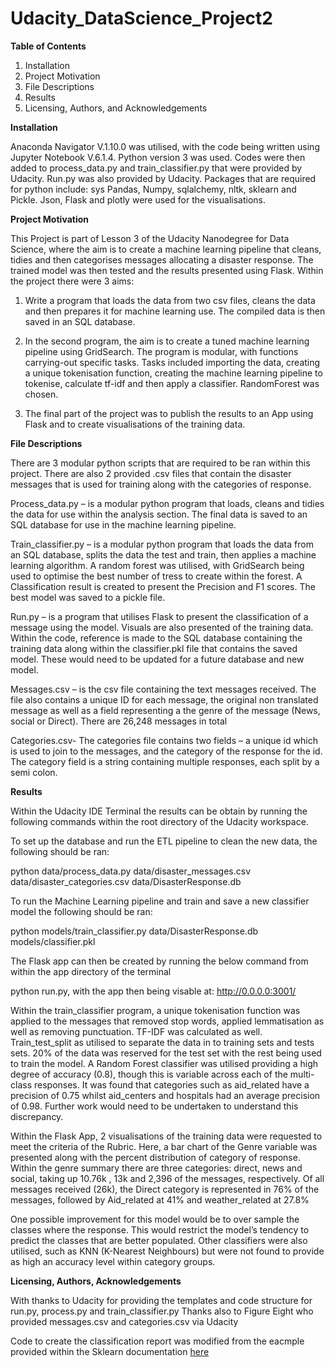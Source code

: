 # Udacity_DataScience_Project2

**Table of Contents**

  1.	Installation
  2.	Project Motivation
  3.	File Descriptions
  4.	Results
  5.	Licensing, Authors, and Acknowledgements


**Installation**

Anaconda Navigator V.1.10.0 was utilised, with the code being written using Jupyter Notebook V.6.1.4. Python version 3 was used. Codes were then added to process_data.py and train_classifier.py that were provided by Udacity. Run.py was also provided by Udacity. Packages that are required for python include: sys Pandas, Numpy, sqlalchemy, nltk, sklearn and Pickle. Json, Flask and plotly were used for the visualisations.


**Project Motivation**

This Project is part of Lesson 3 of the Udacity Nanodegree for Data Science, where the aim is to create a machine learning pipeline that cleans, tidies and then categorises messages allocating a disaster response. The trained model was then tested and the results presented using Flask.
Within the project there were 3 aims:

1.	Write a program that loads the data from two csv files, cleans the data and then prepares it for machine learning use. The compiled data is then saved in an SQL database.

2.	In the second program, the aim is to create a tuned machine learning pipeline using GridSearch. The program is modular, with functions carrying-out specific tasks. Tasks included importing the data, creating a unique tokenisation function, creating the machine learning pipeline to tokenise, calculate tf-idf and then apply a classifier. RandomForest was chosen. 

3.	The final part of the project was to publish the results to an App using Flask and to create visualisations of the training data.


 **File Descriptions**
 
There are 3 modular python scripts that are required to be ran within this project. There are also 2 provided .csv files that contain the disaster messages that is used for training along with the categories of response.

Process_data.py – is a modular python program that loads, cleans and tidies the data for use within the analysis section. The final data is saved to an SQL database for use in the machine learning pipeline.

Train_classifier.py – is a modular python program that loads the data from an SQL database, splits the data the test and train, then applies a machine learning algorithm. A random forest was utilised, with GridSearch being used to optimise the best number of tress to create within the forest. A Classification result is created to present the Precision and F1 scores. The best model was saved to a pickle file.

Run.py – is a program that utilises Flask to present the classification of a message using the model. Visuals are also presented of the training data. Within the code, reference is made to the SQL database containing the training data along within the classifier.pkl file that contains the saved model. These would need to be updated for a future database and new model. 

Messages.csv – is the csv file containing the text messages received. The file also contains a unique ID for each message, the original non translated message as well as a field representing a the genre of the message (News, social or Direct). There are 26,248 messages in total 

Categories.csv- The categories file contains two fields – a unique id which is used to join to the messages, and the category of the response for the id. The category field is a string containing multiple responses, each split by a semi colon. 


**Results**

Within the Udacity IDE Terminal the results can be obtain by running the following commands within the root directory of the Udacity workspace.

To set up the database and run the ETL pipeline to clean the new data, the following should be ran:

python data/process_data.py data/disaster_messages.csv data/disaster_categories.csv data/DisasterResponse.db

To run the Machine Learning pipeline and train and save a new classifier model the following should be ran:

python models/train_classifier.py data/DisasterResponse.db models/classifier.pkl

The Flask app can then be created by running the below command from within the app directory of the terminal

python run.py, with the app then being visable at: http://0.0.0.0:3001/

Within the train_classifier program, a unique tokenisation function was applied to the messages that removed stop words, applied lemmatisation as well as removing punctuation. TF-IDF was calculated as well. Train_test_split as utilised to separate the data in to training sets and tests sets. 20% of the data was reserved for the test set with the rest being used to train the model. A Random Forest classifier was utilised providing a high degree of accuracy (0.8), though this is variable across each of the multi-class responses. It was found that categories such as aid_related have a precision of 0.75 whilst aid_centers and hospitals had an average precision of 0.98. Further work would need to be undertaken to understand this discrepancy. 

Within the Flask App, 2 visualisations of the training data were requested to meet the criteria of the Rubric. Here, a bar chart of the Genre variable was presented along with the percent distribution of category of response. Within the genre summary there are three categories: direct, news and social, taking up 10.76k , 13k and 2,396 of the messages, respectively. Of all messages received (26k), the Direct category is represented in 76% of the messages, followed by Aid_related at 41% and weather_related at 27.8% 

One possible improvement for this model would be to over sample the classes where the response. This would restrict the model’s tendency to predict the classes that are better populated. Other classifiers were also utilised, such as KNN (K-Nearest Neighbours) but were not found to provide as high an accuracy level within category groups. 

**Licensing, Authors, Acknowledgements**

With thanks to Udacity for providing the templates and code structure for run.py, process.py and train_classifier.py
Thanks also to Figure Eight who provided messages.csv and categories.csv via Udacity

Code to create the classification report was modified from the eacmple provided within the Sklearn documentation [here](https://scikit-learn.org/stable/modules/generated/sklearn.metrics.classification_report.html)
